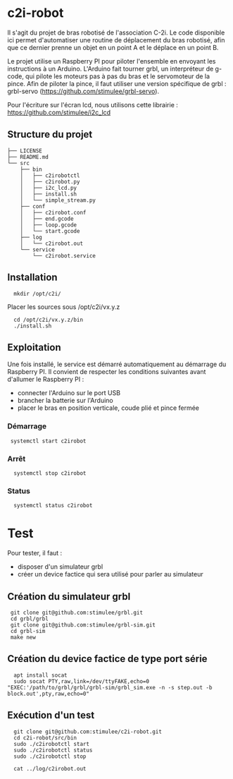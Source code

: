 # c2i-robot

Il s'agit du projet de bras robotisé de l'association C-2i. Le code disponible ici permet d'automatiser une routine de déplacement du bras robotisé, afin que ce dernier prenne un objet en un point A et le déplace en un point B.

Le projet utilise un Raspberry PI pour piloter l'ensemble en envoyant les instructions à un Arduino. L'Arduino fait tourner grbl, un interpréteur de g-code, qui pilote les moteurs pas à pas du bras et le servomoteur de la pince. Afin de piloter la pince, il faut utiliser une version spécifique de grbl : grbl-servo (https://github.com/stimulee/grbl-servo).

Pour l'écriture sur l'écran lcd, nous utilisons cette librairie : https://github.com/stimulee/i2c_lcd

## Structure du projet

    ├── LICENSE
    ├── README.md
    └── src
        ├── bin
        │   ├── c2irobotctl
        │   ├── c2irobot.py
        │   ├── i2c_lcd.py
        │   ├── install.sh
        │   └── simple_stream.py
        ├── conf
        │   ├── c2irobot.conf
        │   ├── end.gcode
        │   ├── loop.gcode
        │   └── start.gcode
        ├── log
        │   └── c2irobot.out
        └── service
            └── c2irobot.service


## Installation

      mkdir /opt/c2i/

Placer les sources sous /opt/c2i/vx.y.z

      cd /opt/c2i/vx.y.z/bin
      ./install.sh

## Exploitation

Une fois installé, le service est démarré automatiquement au démarrage du Raspberry PI. Il convient de respecter les conditions suivantes avant d'allumer le Raspberry PI :
- connecter l'Arduino sur le port USB
- brancher la batterie sur l'Arduino
- placer le bras en position verticale, coude plié et pince fermée


### Démarrage

     systemctl start c2irobot

### Arrêt

      systemctl stop c2irobot

### Status

      systemctl status c2irobot

# Test

Pour tester, il faut :
- disposer d'un simulateur grbl
- créer un device factice qui sera utilisé pour parler au simulateur

## Création du simulateur grbl

     git clone git@github.com:stimulee/grbl.git
     cd grbl/grbl
     git clone git@github.com:stimulee/grbl-sim.git
     cd grbl-sim
     make new

## Création du device factice de type port série

      apt install socat
      sudo socat PTY,raw,link=/dev/ttyFAKE,echo=0 "EXEC:'/path/to/grbl/grbl/grbl-sim/grbl_sim.exe -n -s step.out -b block.out',pty,raw,echo=0"

## Exécution d'un test

      git clone git@github.com:stimulee/c2i-robot.git
      cd c2i-robot/src/bin
      sudo ./c2irobotctl start
      sudo ./c2irobotctl status
      sudo ./c2irobotctl stop

      cat ../log/c2irobot.out
